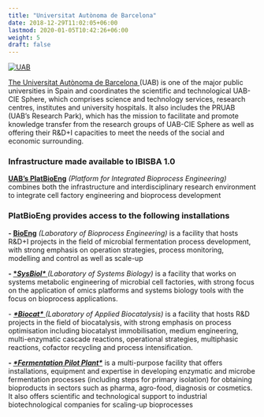 ```yaml
---
title: "Universitat Autònoma de Barcelona"
date: 2018-12-29T11:02:05+06:00
lastmod: 2020-01-05T10:42:26+06:00
weight: 5
draft: false
---
```


[![UAB](https://www.ibisba.eu/var/internet6_national_ibisba/storage/images/media/images/uab/35654-1-eng-GB/UAB_medium.jpg)](http://www.uab.cat/)

[The Universitat Autònoma de Barcelona ](http://www.uab.cat/) (UAB) is one of the major public universities in Spain and coordinates the scientific and technological UAB-CIE Sphere, which comprises science and technology services, research centres, institutes and university hospitals. It also includes the PRUAB (UAB’s Research Park), which has the mission to facilitate and promote knowledge transfer from the research groups of UAB-CIE Sphere as well as offering their R&D+I capacities to meet the needs of the social and economic surrounding.

### Infrastructure made available to IBISBA 1.0

[**UAB’s PlatBioEng**](http://www.uab.cat/web/GR-bioprocessos-1345711809736.html) *(Platform for Integrated Bioprocess Engineering)* combines both the infrastructure and interdisciplinary research environment to integrate cell factory engineering and bioprocess development

### PlatBioEng provides access to the following installations

**- [BioEng](http://www.uab.cat/web/GR-bioprocessos-1345711809736.html)** *(Laboratory of Bioprocess Engineering)* is a facility that hosts R&D+I projects in the field of microbial fermentation process development, with strong emphasis on operation strategies, process monitoring, modelling and control as well as scale-up

**- [\**SysBiol\** ](http://www.uab.cat/web/GR-bioprocessos-1345711809736.html)***(Laboratory of Systems Biology)* is a facility that works on systems metabolic engineering of microbial cell factories, with strong focus on the application of omics platforms and systems biology tools with the focus on bioprocess applications.

\- [***\*Biocat\**** ](http://www.uab.cat/web/GR-bioprocessos-1345711809736.html)*(Laboratory of Applied Biocatalysis)* is a facility that hosts R&D projects in the field of biocatalysis, with strong emphasis on process optimisation including biocatalyst immobilisation, medium engineering, multi-enzymatic cascade reactions, operational strategies, multiphasic reactions, cofactor recycling and process intensification.

***- [\*Fermentation Pilot Plant\*](http://www.uab.cat/web/GR-bioprocessos-1345711809736.html)*** is a multi-purpose facility that offers installations, equipment and expertise in developing enzymatic and microbe fermentation processes (including steps for primary isolation) for obtaining bioproducts in sectors such as pharma, agro-food, diagnosis or cosmetics. It also offers scientific and technological support to industrial biotechnological companies for scaling-up bioprocesses 